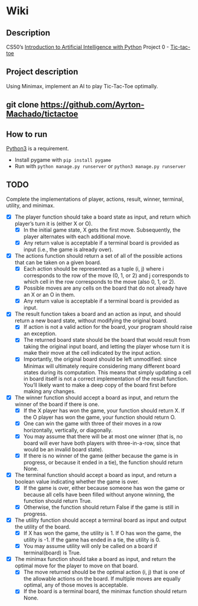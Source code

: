 # Wiki
## Description
CS50’s [Introduction to Artificial Intelligence with Python](https://www.edx.org/learn/artificial-intelligence/harvard-university-cs50-s-introduction-to-artificial-intelligence-with-python) Project 0 - [Tic-tac-toe](https://cs50.harvard.edu/ai/2024/projects/0/tictactoe/)

## Project description
Using Minimax, implement an AI to play Tic-Tac-Toe optimally.

## git clone https://github.com/Ayrton-Machado/tictactoe

## How to run
[Python3](https://www.python.org/) is a requirement.  
- Install pygame with `pip install pygame`
- Run with `python manage.py runserver` or `python3 manage.py runserver`

## TODO

Complete the implementations of player, actions, result, winner, terminal, utility, and minimax.

- [X] The player function should take a board state as input, and return which player’s turn it is (either X or O).
    - [X] In the initial game state, X gets the first move. Subsequently, the player alternates with each additional move.
    - [X] Any return value is acceptable if a terminal board is provided as input (i.e., the game is already over).

- [X] The actions function should return a set of all of the possible actions that can be taken on a given board.
    - [X] Each action should be represented as a tuple (i, j) where i corresponds to the row of the move (0, 1, or 2) and j corresponds to which cell in the row corresponds to the move (also 0, 1, or 2).
    - [X] Possible moves are any cells on the board that do not already have an X or an O in them.
    - [X] Any return value is acceptable if a terminal board is provided as input.

- [X] The result function takes a board and an action as input, and should return a new board state, without modifying the original board.
    - [X] If action is not a valid action for the board, your program should raise an exception.
    - [X] The returned board state should be the board that would result from taking the original input board, and letting the player whose turn it is make their move at the cell indicated by the input action.
    - [X] Importantly, the original board should be left unmodified: since Minimax will ultimately require considering many different board states during its computation. This means that simply updating a cell in board itself is not a correct implementation of the result function. You’ll likely want to make a deep copy of the board first before making any changes.
    
- [X] The winner function should accept a board as input, and return the winner of the board if there is one.
    - [X] If the X player has won the game, your function should return X. If the O player has won the game, your function should return O.
    - [X] One can win the game with three of their moves in a row horizontally, vertically, or diagonally.
    - [X] You may assume that there will be at most one winner (that is, no board will ever have both players with three-in-a-row, since that would be an invalid board state).
    - [X] If there is no winner of the game (either because the game is in progress, or because it ended in a tie), the function should return None.

- [X] The terminal function should accept a board as input, and return a boolean value indicating whether the game is over.
    - [X] If the game is over, either because someone has won the game or because all cells have been filled without anyone winning, the function should return True.
    - [X] Otherwise, the function should return False if the game is still in progress.

- [X] The utility function should accept a terminal board as input and output the utility of the board.
    - [X] If X has won the game, the utility is 1. If O has won the game, the utility is -1. If the game has ended in a tie, the utility is 0.
    - [X] You may assume utility will only be called on a board if terminal(board) is True.

- [X] The minimax function should take a board as input, and return the optimal move for the player to move on that board.
    - [X] The move returned should be the optimal action (i, j) that is one of the allowable actions on the board. If multiple moves are equally optimal, any of those moves is acceptable.
    - [X] If the board is a terminal board, the minimax function should return None.
